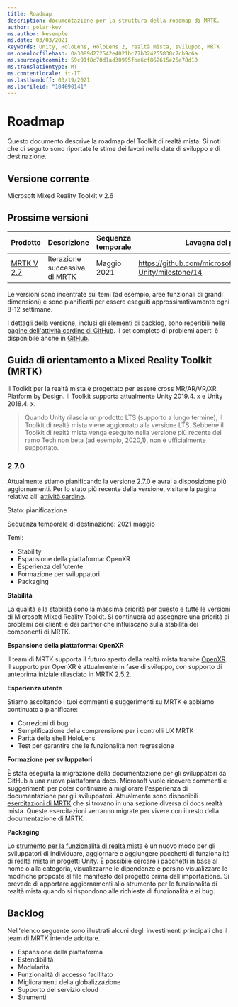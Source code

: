 ```yaml
---
title: Roadmap
description: documentazione per la struttura della roadmap di MRTK.
author: polar-kev
ms.author: kesemple
ms.date: 03/03/2021
keywords: Unity, HoloLens, HoloLens 2, realtà mista, sviluppo, MRTK
ms.openlocfilehash: 0a3089d272542e4021bc77b324255830c7cb9c6a
ms.sourcegitcommit: 59c91f8c70d1ad30995fba6cf862615e25e78d10
ms.translationtype: MT
ms.contentlocale: it-IT
ms.lasthandoff: 03/19/2021
ms.locfileid: "104690141"
---
```

# <a name="roadmap"></a>Roadmap

Questo documento descrive la roadmap del Toolkit di realtà mista. Si noti che di seguito sono riportate le stime dei lavori nelle date di sviluppo e di destinazione.

## <a name="current-release"></a>Versione corrente

Microsoft Mixed Reality Toolkit v 2.6

## <a name="upcoming-releases"></a>Prossime versioni

| Prodotto | Descrizione | Sequenza temporale | Lavagna del progetto |
| --- | --- | --- | --- |
| [MRTK V 2.7](#270) | Iterazione successiva di MRTK | Maggio 2021 | https://github.com/microsoft/MixedRealityToolkit-Unity/milestone/14 |

Le versioni sono incentrate sui temi (ad esempio, aree funzionali di grandi dimensioni) e sono pianificati per essere eseguiti approssimativamente ogni 8-12 settimane.

I dettagli della versione, inclusi gli elementi di backlog, sono reperibili nelle [pagine dell'attività cardine di GitHub](https://github.com/Microsoft/MixedRealityToolkit-Unity/milestones). Il set completo di problemi aperti è disponibile anche in [GitHub](https://github.com/microsoft/MixedRealityToolkit-Unity/issues).

## <a name="mixed-reality-toolkit-mrtk-roadmap"></a>Guida di orientamento a Mixed Reality Toolkit (MRTK)

Il Toolkit per la realtà mista è progettato per essere cross MR/AR/VR/XR Platform by Design. Il Toolkit supporta attualmente Unity 2019.4. x e Unity 2018.4. x.

> Quando Unity rilascia un prodotto LTS (supporto a lungo termine), il Toolkit di realtà mista viene aggiornato alla versione LTS. Sebbene il Toolkit di realtà mista venga eseguito nella versione più recente del ramo Tech non beta (ad esempio, 2020,1), non è ufficialmente supportato.

### <a name="270"></a>2.7.0

Attualmente stiamo pianificando la versione 2.7.0 e avrai a disposizione più aggiornamenti.
Per lo stato più recente della versione, visitare la pagina relativa all' [attività cardine](https://github.com/microsoft/MixedRealityToolkit-Unity/milestone/14).

Stato: pianificazione

Sequenza temporale di destinazione: 2021 maggio

Temi:

- Stability 
- Espansione della piattaforma: OpenXR
- Esperienza dell'utente
- Formazione per sviluppatori
- Packaging

**Stabilità**

La qualità e la stabilità sono la massima priorità per questo e tutte le versioni di Microsoft Mixed Reality Toolkit. Si continuerà ad assegnare una priorità ai problemi dei clienti e dei partner che influiscano sulla stabilità dei componenti di MRTK.

**Espansione della piattaforma: OpenXR**

Il team di MRTK supporta il futuro aperto della realtà mista tramite [OpenXR](https://techcommunity.microsoft.com/t5/mixed-reality-blog/moving-forward-to-openxr/ba-p/1825672). Il supporto per OpenXR è attualmente in fase di sviluppo, con supporto di anteprima iniziale rilasciato in MRTK 2.5.2.

**Esperienza utente**

Stiamo ascoltando i tuoi commenti e suggerimenti su MRTK e abbiamo continuato a pianificare:

- Correzioni di bug
- Semplificazione della comprensione per i controlli UX MRTK
- Parità della shell HoloLens
- Test per garantire che le funzionalità non regressione

**Formazione per sviluppatori**

È stata eseguita la migrazione della documentazione per gli sviluppatori da GitHub a una nuova piattaforma docs. Microsoft vuole ricevere commenti e suggerimenti per poter continuare a migliorare l'esperienza di documentazione per gli sviluppatori.
Attualmente sono disponibili [esercitazioni di MRTK](https://docs.microsoft.com/windows/mixed-reality/develop/unity/tutorials) che si trovano in una sezione diversa di docs realtà mista. Queste esercitazioni verranno migrate per vivere con il resto della documentazione di MRTK. 

**Packaging**

Lo [strumento per la funzionalità di realtà mista](https://docs.microsoft.com/windows/mixed-reality/develop/unity/welcome-to-mr-feature-tool) è un nuovo modo per gli sviluppatori di individuare, aggiornare e aggiungere pacchetti di funzionalità di realtà mista in progetti Unity. È possibile cercare i pacchetti in base al nome o alla categoria, visualizzarne le dipendenze e persino visualizzare le modifiche proposte al file manifesto del progetto prima dell'importazione. Si prevede di apportare aggiornamenti allo strumento per le funzionalità di realtà mista quando si rispondono alle richieste di funzionalità e ai bug.

## <a name="backlog"></a>Backlog

Nell'elenco seguente sono illustrati alcuni degli investimenti principali che il team di MRTK intende adottare.

- Espansione della piattaforma
- Estendibilità
- Modularità
- Funzionalità di accesso facilitato
- Miglioramenti della globalizzazione
- Supporto del servizio cloud
- Strumenti
